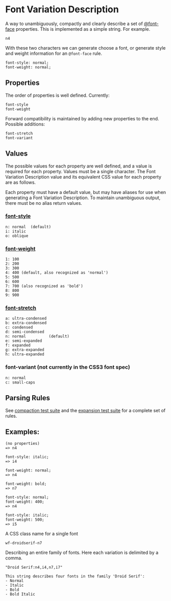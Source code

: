 # Font Variation Description

A way to unambiguously, compactly and clearly describe a set of
[@font-face](http://www.w3.org/TR/css3-fonts/) properties. This is implemented
as a simple string. For example.

    n4

With these two characters we can generate choose a font, or generate style and
weight information for an `@font-face` rule.

    font-style: normal;
    font-weight: normal;


## Properties

The order of properties is well defined. Currently:

    font-style
    font-weight

Forward compatibility is maintained by adding new properties to the end.
Possible additions:

    font-stretch
    font-variant


## Values

The possible values for each property are well defined, and a value is
required for each property. Values must be a single character. The Font
Variation Description value and its equivalent CSS value for each property are
as follows.

Each property must have a default value, but may have aliases for use when
generating a Font Variation Description. To maintain unambiguous output, there
must be no alias return values.

### [font-style](http://www.w3.org/TR/css3-fonts/#font-style0)

    n: normal  (default)
    i: italic
    o: oblique

### [font-weight](http://www.w3.org/TR/css3-fonts/#font-weight0)

    1: 100
    2: 200
    3: 300
    4: 400 (default, also recognized as 'normal')
    5: 500
    6: 600
    7: 700 (also recognized as 'bold')
    8: 800
    9: 900

### [font-stretch](http://www.w3.org/TR/css3-fonts/#font-stretch0)

    a: ultra-condensed
    b: extra-condensed
    c: condensed
    d: semi-condensed
    n: normal          (default)
    e: semi-expanded
    f: expanded
    g: extra-expanded
    h: ultra-expanded

### font-variant (not currently in the CSS3 font spec)

    n: normal
    c: small-caps


## Parsing Rules

See [compaction test suite](http://github.com/typekit/fontvariationdescription/blob/master/compact.yml)
and the [expansion test suite](http://github.com/typekit/fontvariationdescription/blob/master/expand.yml)
for a complete set of rules.


## Examples:

    (no properties)
    => n4

    font-style: italic;
    => i4

    font-weight: normal;
    => n4

    font-weight: bold;
    => n7

    font-style: normal;
    font-weight: 400;
    => n4

    font-style: italic;
    font-weight: 500;
    => i5

A CSS class name for a single font

    wf-droidserif-n7

Describing an entire family of fonts. Here each variation is delimited by a
comma.

    "Droid Serif:n4,i4,n7,i7"

    This string describes four fonts in the family 'Droid Serif':
    - Normal
    - Italic
    - Bold
    - Bold Italic
